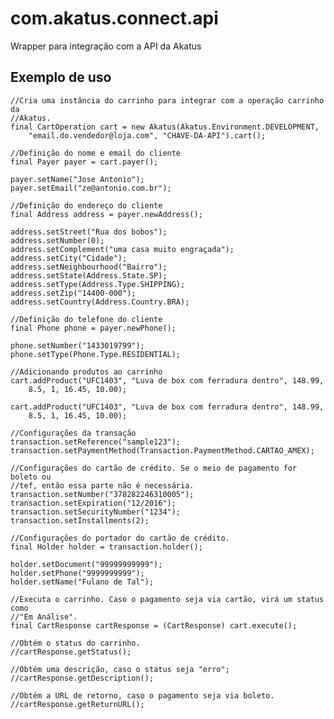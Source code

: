 com.akatus.connect.api
======================

Wrapper para integração com a API da Akatus

Exemplo de uso
--------------

    //Cria uma instância do carrinho para integrar com a operação carrinho da
    //Akatus.
    final CartOperation cart = new Akatus(Akatus.Environment.DEVELOPMENT,
        "email.do.vendedor@loja.com", "CHAVE-DA-API").cart();

    //Definição do nome e email do cliente
    final Payer payer = cart.payer();
    
    payer.setName("Jose Antonio");
    payer.setEmail("ze@antonio.com.br");

    //Definição do endereço do cliente
    final Address address = payer.newAddress();
    
    address.setStreet("Rua dos bobos");
    address.setNumber(0);
    address.setComplement("uma casa muito engraçada");
    address.setCity("Cidade");
    address.setNeighbourhood("Bairro");
    address.setState(Address.State.SP);
    address.setType(Address.Type.SHIPPING);
    address.setZip("14400-000");
    address.setCountry(Address.Country.BRA);

    //Definição do telefone do cliente
    final Phone phone = payer.newPhone();
    
    phone.setNumber("1433019799");
    phone.setType(Phone.Type.RESIDENTIAL);

    //Adicionando produtos ao carrinho        
    cart.addProduct("UFC1403", "Luva de box com ferradura dentro", 148.99,
        8.5, 1, 16.45, 10.00);

    cart.addProduct("UFC1403", "Luva de box com ferradura dentro", 148.99,
        8.5, 1, 16.45, 10.00);
     
    //Configurações da transação
    transaction.setReference("sample123");
    transaction.setPaymentMethod(Transaction.PaymentMethod.CARTAO_AMEX);
    
    //Configurações do cartão de crédito. Se o meio de pagamento for boleto ou
    //tef, então essa parte não é necessária.
    transaction.setNumber("378282246310005");
    transaction.setExpiration("12/2016");
    transaction.setSecurityNumber("1234");
    transaction.setInstallments(2);

    //Configurações do portador do cartão de crédito.
    final Holder holder = transaction.holder();
    
    holder.setDocument("99999999999");
    holder.setPhone("9999999999");
    holder.setName("Fulano de Tal");

    //Executa o carrinho. Caso o pagamento seja via cartão, virá um status como
    //"Em Análise".
    final CartResponse cartResponse = (CartResponse) cart.execute();
    
    //Obtém o status do carrinho.
    //cartResponse.getStatus();
    
    //Obtém uma descrição, caso o status seja "erro";
    //cartResponse.getDescription();
    
    //Obtém a URL de retorno, caso o pagamento seja via boleto.
    //cartResponse.getReturnURL();
